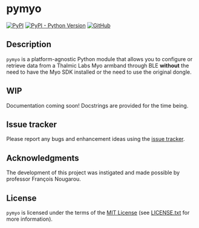 pymyo
=====

[![PyPI](https://img.shields.io/pypi/v/pymyo)](https://pypi.org/project/pymyo/)
[![PyPI - Python Version](https://img.shields.io/pypi/pyversions/pymyo)](https://pypi.org/project/pymyo/)
[![GitHub](https://img.shields.io/github/license/Crimson-Crow/pymyo)]((https://github.com/Crimson-Crow/pymyo/blob/main/LICENSE.txt))

Description
-----------

`pymyo` is a platform-agnostic Python module that allows you to configure or retrieve data from a Thalmic Labs Myo armband through BLE **without** the need to have the Myo SDK installed or the need to use the original dongle.

WIP
---
Documentation coming soon! Docstrings are provided for the time being.

Issue tracker
-------------

Please report any bugs and enhancement ideas using the [issue tracker](https://github.com/Crimson-Crow/pymyo/issues).

Acknowledgments
---------------

The development of this project was instigated and made possible by professor François Nougarou.

License
-------

`pymyo` is licensed under the terms of the [MIT License](https://opensource.org/licenses/MIT) (see [LICENSE.txt](https://github.com/Crimson-Crow/pymyo/blob/master/LICENSE.txt) for more information).
